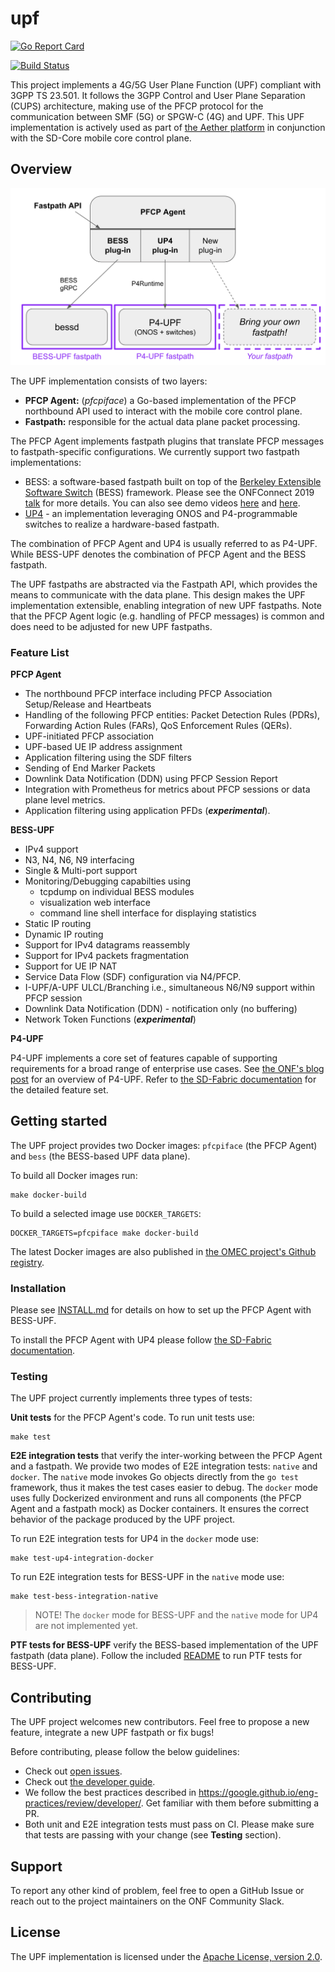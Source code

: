 <!--
SPDX-License-Identifier: Apache-2.0
Copyright 2019 Intel Corporation
-->

# upf

[![Go Report Card](https://goreportcard.com/badge/github.com/omec-project/upf-epc)](https://goreportcard.com/report/github.com/omec-project/upf-epc)

[![Build Status](https://jenkins.onosproject.org/buildStatus/icon?job=bess-upf-linerate-tests&subject=Linerate+Tests)](https://jenkins.onosproject.org/job/bess-upf-linerate-tests/)

This project implements a 4G/5G User Plane Function (UPF) compliant with 3GPP TS 23.501. It follows the 3GPP Control and User Plane Separation (CUPS) architecture, making use of the PFCP protocol for the communication between SMF (5G) or SPGW-C (4G) and UPF.
This UPF implementation is actively used as part of [the Aether platform](https://opennetworking.org/aether/) in conjunction with the SD-Core mobile core control plane. 

## Overview

![UPF overview](./docs/images/upf-overview.jpg)

The UPF implementation consists of two layers: 

- **PFCP Agent:** (_pfcpiface_) a Go-based implementation of the PFCP northbound API used to interact with the mobile core control plane.
- **Fastpath:** responsible for the actual data plane packet processing.

The PFCP Agent implements fastpath plugins that translate 
  PFCP messages to fastpath-specific configurations. We currently support two fastpath implementations: 
  - BESS: a software-based fastpath built on top of the [Berkeley Extensible Software Switch](https://github.com/NetSys/bess/) (BESS) framework.
    Please see the ONFConnect 2019 [talk](https://www.youtube.com/watch?v=fqJGWcwcOxE) for more details. You can also see demo videos [here](https://www.youtube.com/watch?v=KxK64jalKHw) and [here](https://youtu.be/rWnZuJeUWi4).
  - [UP4](https://github.com/omec-project/up4) - an implementation leveraging ONOS and P4-programmable switches to realize a hardware-based fastpath. 
 
The combination of PFCP Agent and UP4 is usually referred to as P4-UPF. While BESS-UPF denotes the combination of PFCP Agent and the BESS fastpath.
  
The UPF fastpaths are abstracted via the Fastpath API, which provides the means to communicate with the data plane.
This design makes the UPF implementation extensible, enabling integration of new UPF fastpaths.
Note that the PFCP Agent logic (e.g. handling of PFCP messages) is common and does need to be adjusted for new UPF fastpaths.

### Feature List

**PFCP Agent**

* The northbound PFCP interface including PFCP Association Setup/Release and Heartbeats 
* Handling of the following PFCP entities: Packet Detection Rules (PDRs), Forwarding Action Rules (FARs),
QoS Enforcement Rules (QERs).
* UPF-initiated PFCP association  
* UPF-based UE IP address assignment
* Application filtering using the SDF filters
* Sending of End Marker Packets
* Downlink Data Notification (DDN) using PFCP Session Report
* Integration with Prometheus for metrics about PFCP sessions or data plane level metrics. 
* Application filtering using application PFDs (_**experimental**_).

**BESS-UPF**

* IPv4 support
* N3, N4, N6, N9 interfacing
* Single & Multi-port support
* Monitoring/Debugging capabilties using
  - tcpdump on individual BESS modules
  - visualization web interface
  - command line shell interface for displaying statistics
* Static IP routing
* Dynamic IP routing
* Support for IPv4 datagrams reassembly
* Support for IPv4 packets fragmentation
* Support for UE IP NAT
* Service Data Flow (SDF) configuration via N4/PFCP.
* I-UPF/A-UPF ULCL/Branching i.e., simultaneous N6/N9 support within PFCP session
* Downlink Data Notification (DDN) - notification only (no buffering)
* Network Token Functions (_**experimental**_)

**P4-UPF**

P4-UPF implements a core set of features capable of supporting requirements for a broad range of enterprise use cases.
See [the ONF's blog post](https://opennetworking.org/news-and-events/blog/using-p4-and-programmable-switches-to-implement-a-4g-5g-upf-in-aether/) for an overview of P4-UPF. 
Refer to [the SD-Fabric documentation](https://docs.sd-fabric.org/master/index.html) for the detailed feature set.

## Getting started

The UPF project provides two Docker images: `pfcpiface` (the PFCP Agent) and `bess` (the BESS-based UPF data plane). 

To build all Docker images run:

```
make docker-build
```

To build a selected image use `DOCKER_TARGETS`:

```
DOCKER_TARGETS=pfcpiface make docker-build
```

The latest Docker images are also published in [the OMEC project's Github registry](https://github.com/orgs/omec-project/packages?repo_name=upf).

### Installation

Please see [INSTALL.md](docs/INSTALL.md) for details on how to set up the PFCP Agent with BESS-UPF. 

To install the PFCP Agent with UP4 please follow [the SD-Fabric documentation](https://docs.sd-fabric.org/master/index.html). 

### Testing

The UPF project currently implements three types of tests:

**Unit tests** for the PFCP Agent's code. To run unit tests use:

```
make test
```

**E2E integration tests** that verify the inter-working between the PFCP Agent and a fastpath. 
We provide two modes of E2E integration tests: `native` and `docker`. 
The `native` mode invokes Go objects directly from the `go test` framework, thus it makes the test cases easier to debug.
The `docker` mode uses fully Dockerized environment and runs all components (the PFCP Agent and a fastpath mock) as Docker containers. It ensures the correct behavior of the package produced by the UPF project.

To run E2E integration tests for UP4 in the `docker` mode use:

```
make test-up4-integration-docker
```

To run E2E integration tests for BESS-UPF in the `native` mode use:

```
make test-bess-integration-native
```

> NOTE! The `docker` mode for BESS-UPF and the `native` mode for UP4 are not implemented yet.

**PTF tests for BESS-UPF** verify the BESS-based implementation of the UPF fastpath (data plane). 
Follow the included [README](./ptf/README.md) to run PTF tests for BESS-UPF.

## Contributing

The UPF project welcomes new contributors. Feel free to propose a new feature, integrate a new UPF fastpath or fix bugs!

Before contributing, please follow the below guidelines:

* Check out [open issues](https://github.com/omec-project/upf/issues).
* Check out [the developer guide](./docs/developer-guide.md).
* We follow the best practices described in https://google.github.io/eng-practices/review/developer/. Get familiar with them before submitting a PR.
* Both unit and E2E integration tests must pass on CI. Please make sure that tests are passing with your change (see **Testing** section).

## Support

To report any other kind of problem, feel free to open a GitHub Issue or reach out to the project maintainers on the ONF Community Slack.

## License

The UPF implementation is licensed under the [Apache License, version 2.0](./LICENSES/Apache-2.0.txt). 